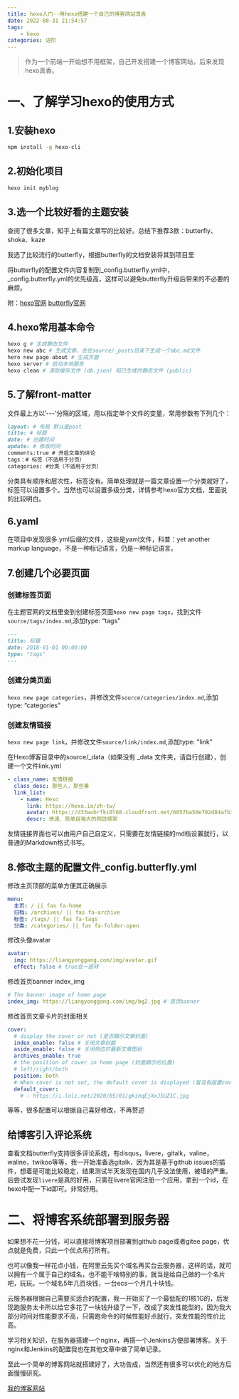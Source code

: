 ```yaml
---
title: hexo入门--用hexo搭建一个自己的博客网站真香
date: 2022-08-31 21:54:57
tags:
    - hexo
categories: 进阶
---
```

> 作为一个前端一开始想不用框架，自己开发搭建一个博客网站，后来发现hexo真香。

# 一、了解学习hexo的使用方式
## 1.安装hexo
```bash
npm install -g hexo-cli
```
## 2.初始化项目
```bash
hexo init myblog
```
## 3.选一个比较好看的主题安装
查阅了很多文章，知乎上有篇文章写的比较好。总结下推荐3款：butterfly、shoka、kaze

我选了比较流行的butterfly，根据butterfly的文档安装将其到项目里

将butterfly的配置文件内容复制到_config.butterfly.yml中，_config.butterfly.yml的优先级高，这样可以避免butterfly升级后带来的不必要的麻烦。

附：[hexo官网](https://hexo.io/zh-cn/) [butterfly官网](https://butterfly.js.org/)

## 4.hexo常用基本命令
```bash
hexo g # 生成静态文件
hexo new abc # 生成文章，会在source/_posts目录下生成一个abc.md文件
hero new page about # 生成页面
hexo server # 启动本地服务
hexo clean # 清除缓存文件 (db.json) 和已生成的静态文件 (public)
```
## 5.了解front-matter
文件最上方以’---'分隔的区域，用以指定单个文件的变量，常用参数有下列几个：
```md
layout: # 布局 默认是post
title: # 标题
date: # 创建时间
update: # 修改时间
comments:true # 开启文章的评论
tags：# 标签（不适用于分页）
categories: #分类（不适用于分页）
```
分类具有顺序和层次性，标签没有。简单处理就是一篇文章设置一个分类就好了，标签可以设置多个。当然也可以设置多级分类，详情参考hexo官方文档，里面说的比较明白。
## 6.yaml
在项目中发现很多.yml后缀的文件，这些是yaml文件，科普：yet another markup language，不是一种标记语言，仍是一种标记语言。
## 7.创建几个必要页面

### 创建标签页面
在主题官网的文档里查到创建标签页面`hexo new page tags`，找到文件`source/tags/index.md`,添加type: “tags"
```md
---
title: 标籤
date: 2018-01-01 00:00:00
type: "tags"
---
```
### 创建分类页面
`hexo new page categories`，并修改文件`source/categories/index.md`,添加type: “categories"
### 创建友情链接
`hexo new page link`，并修改文件`source/link/index.md`,添加type: "link"

在Hexo博客目录中的source/_data（如果没有 _data 文件夹，请自行创建），创建一个文件link.yml
```yml
- class_name: 友情链接
  class_desc: 那些人，那些事
  link_list:
    - name: Hexo
      link: https://hexo.io/zh-tw/
      avatar: https://d33wubrfki0l68.cloudfront.net/6657ba50e702d84afb32fe846bed54fba1a77add/827ae/logo.svg
      descr: 快速、简单且强大的网誌框架

```
友情链接界面也可以由用户自己自定义，只需要在友情链接的md档设置就行，以普通的Markdown格式书写。

## 8.修改主题的配置文件_config.butterfly.yml
修改主页顶部的菜单方便其正确展示
```yml
menu:
  主页: / || fas fa-home
  归档: /archives/ || fas fa-archive
  标签: /tags/ || fas fa-tags
  分类: /categories/ || fas fa-folder-open
```
修改头像avatar
```yml
avatar:
  img: https://liangyonggang.com/img/avatar.gif
  effect: false # true会一直转
```
修改首页banner index_img
```yml
# The banner image of home page
index_img: https://liangyonggang.com/img/bg2.jpg # 首页banner
```
修改首页文章卡片的封面相关
```yml
cover:
  # display the cover or not (是否顯示文章封面)
  index_enable: false # 关闭文章封面
  aside_enable: false # 关闭侧边栏最新文章图标
  archives_enable: true
  # the position of cover in home page (封面顯示的位置)
  # left/right/both
  position: both
  # When cover is not set, the default cover is displayed (當沒有設置cover時，默認的封面顯示)
  default_cover:
    # - https://i.loli.net/2020/05/01/gkihqEjXxJ5UZ1C.jpg
```
等等，很多配置可以根据自己喜好修改，不再赘述
## 给博客引入评论系统
查看文档butterfly支持很多评论系统，有disqus，livere，gitalk，valine，waline，twikoo等等，我一开始准备选gitalk，因为其是基于github issues的插件，想着是可能比较稳定，结果测试半天发现在国内几乎没法使用，被墙的严重。后尝试发现`livere`是真的好用，只需在livere官网注册一个应用，拿到一个id，在hexo中配一下id即可。非常好用。

# 二、将博客系统部署到服务器
如果想不花一分钱，可以直接将博客项目部署到github page或者gitee page，优点就是免费，只此一个优点吊打所有。

也可以像我一样花点小钱，在阿里云先买个域名再买台云服务器，这样的话，就可以拥有一个属于自己的域名，也不能干啥特别的事，就当是给自己做的一个名片吧，玩玩。一个域名5年几百块钱，一台ecs一个月几十块钱。

云服务器根据自己需要买适合的配置，我一开始买了一个最低配的1核1G的，后发现跑服务太卡所以给它多花了一块钱升级了一下，改成了突发性能型的，因为我大部分时间对性能要求不高，只需跑命令的时候性能好点就行，突发性能的性价比高。

学习相关知识，在服务器搭建一个nginx，再搭一个Jenkins方便部署博客。关于nginx和Jenkins的配置我也在其他文章中做了简单记录。

至此一个简单的博客网站就搭建好了，大功告成，当然还有很多可以优化的地方后面慢慢研究。

[我的博客网站](http://blog.liangyonggang.com)

